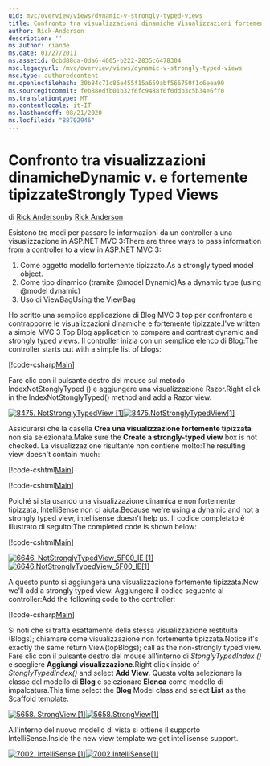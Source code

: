 ```yaml
---
uid: mvc/overview/views/dynamic-v-strongly-typed-views
title: Confronto tra visualizzazioni dinamiche Visualizzazioni fortemente tipizzate | Microsoft Docs
author: Rick-Anderson
description: ''
ms.author: riande
ms.date: 01/27/2011
ms.assetid: 0cbd88da-0da6-4605-b222-2835c6478304
msc.legacyurl: /mvc/overview/views/dynamic-v-strongly-typed-views
msc.type: authoredcontent
ms.openlocfilehash: 30b84c71c86e455f15a659abf566750f1c6eea90
ms.sourcegitcommit: feb88edfb01b32f6fc9488f0f0ddb3c5b34e6ff0
ms.translationtype: MT
ms.contentlocale: it-IT
ms.lasthandoff: 08/21/2020
ms.locfileid: "88702946"
---
```

# <a name="dynamic-v-strongly-typed-views"></a><span data-ttu-id="2316b-103">Confronto tra visualizzazioni dinamiche</span><span class="sxs-lookup"><span data-stu-id="2316b-103">Dynamic v.</span></span> <span data-ttu-id="2316b-104">e fortemente tipizzate</span><span class="sxs-lookup"><span data-stu-id="2316b-104">Strongly Typed Views</span></span>

<span data-ttu-id="2316b-105">di [Rick Anderson](https://twitter.com/RickAndMSFT)</span><span class="sxs-lookup"><span data-stu-id="2316b-105">by [Rick Anderson](https://twitter.com/RickAndMSFT)</span></span>

<span data-ttu-id="2316b-106">Esistono tre modi per passare le informazioni da un controller a una visualizzazione in ASP.NET MVC 3:</span><span class="sxs-lookup"><span data-stu-id="2316b-106">There are three ways to pass information from a controller to a view in ASP.NET MVC 3:</span></span>

1. <span data-ttu-id="2316b-107">Come oggetto modello fortemente tipizzato.</span><span class="sxs-lookup"><span data-stu-id="2316b-107">As a strongly typed model object.</span></span>
2. <span data-ttu-id="2316b-108">Come tipo dinamico (tramite @model Dynamic)</span><span class="sxs-lookup"><span data-stu-id="2316b-108">As a dynamic type (using @model dynamic)</span></span>
3. <span data-ttu-id="2316b-109">Uso di ViewBag</span><span class="sxs-lookup"><span data-stu-id="2316b-109">Using the ViewBag</span></span>

<span data-ttu-id="2316b-110">Ho scritto una semplice applicazione di Blog MVC 3 top per confrontare e contrapporre le visualizzazioni dinamiche e fortemente tipizzate.</span><span class="sxs-lookup"><span data-stu-id="2316b-110">I've written a simple MVC 3 Top Blog application to compare and contrast dynamic and strongly typed views.</span></span> <span data-ttu-id="2316b-111">Il controller inizia con un semplice elenco di Blog:</span><span class="sxs-lookup"><span data-stu-id="2316b-111">The controller starts out with a simple list of blogs:</span></span>

[!code-csharp[Main](dynamic-v-strongly-typed-views/samples/sample1.cs)]

<span data-ttu-id="2316b-112">Fare clic con il pulsante destro del mouse sul metodo IndexNotStonglyTyped () e aggiungere una visualizzazione Razor.</span><span class="sxs-lookup"><span data-stu-id="2316b-112">Right click in the IndexNotStonglyTyped() method and add a Razor view.</span></span>

<span data-ttu-id="2316b-113">[![8475. NotStronglyTypedView [1]](dynamic-v-strongly-typed-views/_static/image2.png)](dynamic-v-strongly-typed-views/_static/image1.png)</span><span class="sxs-lookup"><span data-stu-id="2316b-113">[![8475.NotStronglyTypedView[1]](dynamic-v-strongly-typed-views/_static/image2.png)](dynamic-v-strongly-typed-views/_static/image1.png)</span></span>

<span data-ttu-id="2316b-114">Assicurarsi che la casella **Crea una visualizzazione fortemente tipizzata** non sia selezionata.</span><span class="sxs-lookup"><span data-stu-id="2316b-114">Make sure the **Create a strongly-typed view** box is not checked.</span></span> <span data-ttu-id="2316b-115">La visualizzazione risultante non contiene molto:</span><span class="sxs-lookup"><span data-stu-id="2316b-115">The resulting view doesn't contain much:</span></span>

[!code-cshtml[Main](dynamic-v-strongly-typed-views/samples/sample2.cshtml)]

[!code-cshtml[Main](dynamic-v-strongly-typed-views/samples/sample3.cshtml)]

<span data-ttu-id="2316b-116">Poiché si sta usando una visualizzazione dinamica e non fortemente tipizzata, IntelliSense non ci aiuta.</span><span class="sxs-lookup"><span data-stu-id="2316b-116">Because we're using a dynamic and not a strongly typed view, intellisense doesn't help us.</span></span> <span data-ttu-id="2316b-117">Il codice completato è illustrato di seguito:</span><span class="sxs-lookup"><span data-stu-id="2316b-117">The completed code is shown below:</span></span>

[!code-cshtml[Main](dynamic-v-strongly-typed-views/samples/sample4.cshtml)]

<span data-ttu-id="2316b-118">[![6646. NotStronglyTypedView_5F00_IE [1]](dynamic-v-strongly-typed-views/_static/image4.png)](dynamic-v-strongly-typed-views/_static/image3.png)</span><span class="sxs-lookup"><span data-stu-id="2316b-118">[![6646.NotStronglyTypedView_5F00_IE[1]](dynamic-v-strongly-typed-views/_static/image4.png)](dynamic-v-strongly-typed-views/_static/image3.png)</span></span>

<span data-ttu-id="2316b-119">A questo punto si aggiungerà una visualizzazione fortemente tipizzata.</span><span class="sxs-lookup"><span data-stu-id="2316b-119">Now we'll add a strongly typed view.</span></span> <span data-ttu-id="2316b-120">Aggiungere il codice seguente al controller:</span><span class="sxs-lookup"><span data-stu-id="2316b-120">Add the following code to the controller:</span></span>

[!code-csharp[Main](dynamic-v-strongly-typed-views/samples/sample5.cs)]

<span data-ttu-id="2316b-121">Si noti che si tratta esattamente della stessa visualizzazione restituita (Blogs); chiamare come visualizzazione non fortemente tipizzata.</span><span class="sxs-lookup"><span data-stu-id="2316b-121">Notice it's exactly the same return View(topBlogs); call as the non-strongly typed view.</span></span> <span data-ttu-id="2316b-122">Fare clic con il pulsante destro del mouse all'interno di *StonglyTypedIndex ()* e scegliere **Aggiungi visualizzazione**.</span><span class="sxs-lookup"><span data-stu-id="2316b-122">Right click inside of *StonglyTypedIndex()* and select **Add View**.</span></span> <span data-ttu-id="2316b-123">Questa volta selezionare la classe del modello di **Blog** e selezionare **Elenca** come modello di impalcatura.</span><span class="sxs-lookup"><span data-stu-id="2316b-123">This time select the **Blog** Model class and select **List** as the Scaffold template.</span></span>

<span data-ttu-id="2316b-124">[![5658. StrongView [1]](dynamic-v-strongly-typed-views/_static/image6.png)](dynamic-v-strongly-typed-views/_static/image5.png)</span><span class="sxs-lookup"><span data-stu-id="2316b-124">[![5658.StrongView[1]](dynamic-v-strongly-typed-views/_static/image6.png)](dynamic-v-strongly-typed-views/_static/image5.png)</span></span>

<span data-ttu-id="2316b-125">All'interno del nuovo modello di vista si ottiene il supporto IntelliSense.</span><span class="sxs-lookup"><span data-stu-id="2316b-125">Inside the new view template we get intellisense support.</span></span>

<span data-ttu-id="2316b-126">[![7002. IntelliSense [1]](dynamic-v-strongly-typed-views/_static/image8.png)](dynamic-v-strongly-typed-views/_static/image7.png)</span><span class="sxs-lookup"><span data-stu-id="2316b-126">[![7002.IntelliSense[1]](dynamic-v-strongly-typed-views/_static/image8.png)](dynamic-v-strongly-typed-views/_static/image7.png)</span></span>
